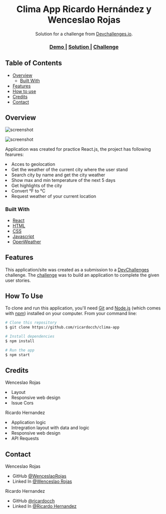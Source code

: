<!-- Please update value in the {}  -->

<h1 align="center">Clima App Ricardo Hernández y Wenceslao Rojas</h1>

<div align="center">
   Solution for a challenge from  <a href="http://devchallenges.io" target="_blank">Devchallenges.io</a>.
</div>

<div align="center">
  <h3>
    <a href="https://clima-app-rh-wr.netlify.app">
      Demo
    </a>
    <span> | </span>
    <a href="https://{your-url-to-the-solution}">
      Solution
    </a>
    <span> | </span>
    <a href="https://devchallenges.io/challenges/mM1UIenRhK808W8qmLWv">
      Challenge
    </a>
  </h3>
</div>

<!-- TABLE OF CONTENTS -->

## Table of Contents

- [Overview](#overview)
  - [Built With](#built-with)
- [Features](#features)
- [How to use](#how-to-use)
- [Credits](#credits)
- [Contact](#contact)

<!-- OVERVIEW -->

## Overview

![screenshot](https://clima-app-rh-wr.netlify.app/OverView/ClimaApp1.png)

![screenshot](https://clima-app-rh-wr.netlify.app/OverView/ClimaApp2.png)

Application was created for practice React.js, the project has following fearures:

<li>Acces to geolocation</li>
<li>Get the weather of the current city where the user stand</li>
<li>Search city by name and get the city weather</li>
<li>Show max and min temperature of the next 5 days</li>
<li>Get highlights of the city</li>
<li>Convert °F to °C</li>
<li>Request weather of your current location</li>

### Built With

<!-- This section should list any major frameworks that you built your project using. Here are a few examples.-->

- [React](https://reactjs.org/)
- [HTML](https://www.w3schools.com/html/)
- [CSS](https://www.w3schools.com/css/default.asp)
- [Javascript](https://www.w3schools.com/js/default.asp)
- [OpenWeather](https://www.metaweather.com/api/)




## Features

<!-- List the features of your application or follow the template. Don't share the figma file here :) -->

This application/site was created as a submission to a [DevChallenges](https://devchallenges.io/challenges) challenge. The [challenge](https://devchallenges.io/challenges/mM1UIenRhK808W8qmLWv) was to build an application to complete the given user stories.

## How To Use

<!-- Example: -->

To clone and run this application, you'll need [Git](https://git-scm.com) and [Node.js](https://nodejs.org/en/download/) (which comes with [npm](http://npmjs.com)) installed on your computer. From your command line:

```bash
# Clone this repository
$ git clone https://github.com/ricardocch/clima-app

# Install dependencies
$ npm install

# Run the app
$ npm start
```
## Credits

Wenceslao Rojas

<li>Layout</li>
<li>Responsive web design</li>
<li>Issue Cors</li>

Ricardo Hernandez

<li>Application logic</li>
<li>Intregration layout with data and logic</li>
<li>Responsive web design</li>
<li>API Requests</li>


## Contact

Wenceslao Rojas

- GitHub [@WenceslaoRojas](https://github.com/WenceslaoRojas)
- Linked In [@Wenceslao Rojas](https://www.linkedin.com/in/wenceslao-rojas-a277701aa/)

Ricardo Hernandez

- GitHub [@ricardocch](https://github.com/ricardocch)
- Linked In [@Ricardo Hernandez](https://www.linkedin.com/in/ricardo-hernandez-36429a133/)
